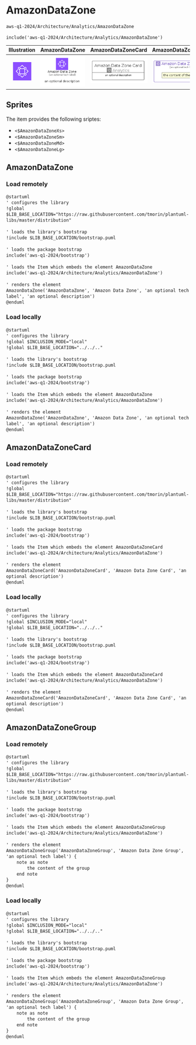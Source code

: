 # AmazonDataZone


```text
aws-q1-2024/Architecture/Analytics/AmazonDataZone
```

```text
include('aws-q1-2024/Architecture/Analytics/AmazonDataZone')
```



| Illustration | AmazonDataZone | AmazonDataZoneCard | AmazonDataZoneGroup |
| :---: | :---: | :---: | :---: |
| ![illustration for Illustration](../../../aws-q1-2024/Architecture/Analytics/AmazonDataZone.png) | ![illustration for AmazonDataZone](../../../aws-q1-2024/Architecture/Analytics/AmazonDataZone.Local.png) | ![illustration for AmazonDataZoneCard](../../../aws-q1-2024/Architecture/Analytics/AmazonDataZoneCard.Local.png) | ![illustration for AmazonDataZoneGroup](../../../aws-q1-2024/Architecture/Analytics/AmazonDataZoneGroup.Local.png) |



## Sprites
The item provides the following sriptes:

- `<$AmazonDataZoneXs>`
- `<$AmazonDataZoneSm>`
- `<$AmazonDataZoneMd>`
- `<$AmazonDataZoneLg>`





## AmazonDataZone

### Load remotely
```plantuml
@startuml
' configures the library
!global $LIB_BASE_LOCATION="https://raw.githubusercontent.com/tmorin/plantuml-libs/master/distribution"

' loads the library's bootstrap
!include $LIB_BASE_LOCATION/bootstrap.puml

' loads the package bootstrap
include('aws-q1-2024/bootstrap')

' loads the Item which embeds the element AmazonDataZone
include('aws-q1-2024/Architecture/Analytics/AmazonDataZone')

' renders the element
AmazonDataZone('AmazonDataZone', 'Amazon Data Zone', 'an optional tech label', 'an optional description')
@enduml
```

### Load locally
```plantuml
@startuml
' configures the library
!global $INCLUSION_MODE="local"
!global $LIB_BASE_LOCATION="../../.."

' loads the library's bootstrap
!include $LIB_BASE_LOCATION/bootstrap.puml

' loads the package bootstrap
include('aws-q1-2024/bootstrap')

' loads the Item which embeds the element AmazonDataZone
include('aws-q1-2024/Architecture/Analytics/AmazonDataZone')

' renders the element
AmazonDataZone('AmazonDataZone', 'Amazon Data Zone', 'an optional tech label', 'an optional description')
@enduml
```

## AmazonDataZoneCard

### Load remotely
```plantuml
@startuml
' configures the library
!global $LIB_BASE_LOCATION="https://raw.githubusercontent.com/tmorin/plantuml-libs/master/distribution"

' loads the library's bootstrap
!include $LIB_BASE_LOCATION/bootstrap.puml

' loads the package bootstrap
include('aws-q1-2024/bootstrap')

' loads the Item which embeds the element AmazonDataZoneCard
include('aws-q1-2024/Architecture/Analytics/AmazonDataZone')

' renders the element
AmazonDataZoneCard('AmazonDataZoneCard', 'Amazon Data Zone Card', 'an optional description')
@enduml
```

### Load locally
```plantuml
@startuml
' configures the library
!global $INCLUSION_MODE="local"
!global $LIB_BASE_LOCATION="../../.."

' loads the library's bootstrap
!include $LIB_BASE_LOCATION/bootstrap.puml

' loads the package bootstrap
include('aws-q1-2024/bootstrap')

' loads the Item which embeds the element AmazonDataZoneCard
include('aws-q1-2024/Architecture/Analytics/AmazonDataZone')

' renders the element
AmazonDataZoneCard('AmazonDataZoneCard', 'Amazon Data Zone Card', 'an optional description')
@enduml
```

## AmazonDataZoneGroup

### Load remotely
```plantuml
@startuml
' configures the library
!global $LIB_BASE_LOCATION="https://raw.githubusercontent.com/tmorin/plantuml-libs/master/distribution"

' loads the library's bootstrap
!include $LIB_BASE_LOCATION/bootstrap.puml

' loads the package bootstrap
include('aws-q1-2024/bootstrap')

' loads the Item which embeds the element AmazonDataZoneGroup
include('aws-q1-2024/Architecture/Analytics/AmazonDataZone')

' renders the element
AmazonDataZoneGroup('AmazonDataZoneGroup', 'Amazon Data Zone Group', 'an optional tech label') {
    note as note
        the content of the group
    end note
}
@enduml
```

### Load locally
```plantuml
@startuml
' configures the library
!global $INCLUSION_MODE="local"
!global $LIB_BASE_LOCATION="../../.."

' loads the library's bootstrap
!include $LIB_BASE_LOCATION/bootstrap.puml

' loads the package bootstrap
include('aws-q1-2024/bootstrap')

' loads the Item which embeds the element AmazonDataZoneGroup
include('aws-q1-2024/Architecture/Analytics/AmazonDataZone')

' renders the element
AmazonDataZoneGroup('AmazonDataZoneGroup', 'Amazon Data Zone Group', 'an optional tech label') {
    note as note
        the content of the group
    end note
}
@enduml
```

